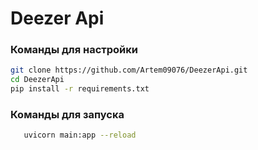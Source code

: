 # Deezer  Api

### Команды для настройки
   ```bash
   git clone https://github.com/Artem09076/DeezerApi.git
   cd DeezerApi
   pip install -r requirements.txt
```
### Команды для запуска
```bash
   uvicorn main:app --reload
```
